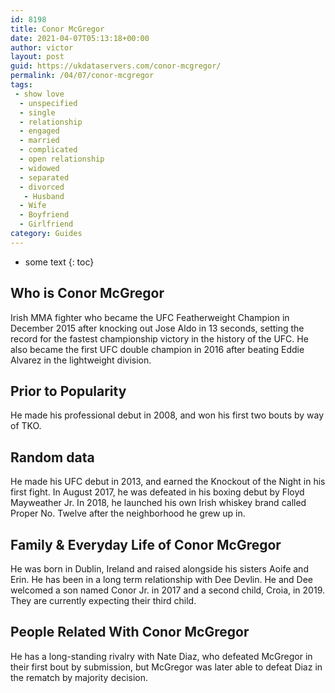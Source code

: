 ```yaml
---
id: 8198
title: Conor McGregor
date: 2021-04-07T05:13:18+00:00
author: victor
layout: post
guid: https://ukdataservers.com/conor-mcgregor/
permalink: /04/07/conor-mcgregor
tags:
 - show love
  - unspecified
  - single
  - relationship
  - engaged
  - married
  - complicated
  - open relationship
  - widowed
  - separated
  - divorced
   - Husband
  - Wife
  - Boyfriend
  - Girlfriend
category: Guides
---
```


* some text
{: toc}


## Who is Conor McGregor



Irish MMA fighter who became the UFC Featherweight Champion in December 2015 after knocking out Jose Aldo in 13 seconds, setting the record for the fastest championship victory in the history of the UFC. He also became the first UFC double champion in 2016 after beating Eddie Alvarez in the lightweight division. 

                
                
                
## Prior to Popularity



He made his professional debut in 2008, and won his first two bouts by way of TKO.

                
                
                
## Random data



He made his UFC debut in 2013, and earned the Knockout of the Night in his first fight. In August 2017, he was defeated in his boxing debut by Floyd Mayweather Jr. In 2018, he launched his own Irish whiskey brand called Proper No. Twelve after the neighborhood he grew up in. 

                
                
                
## Family & Everyday Life of Conor McGregor



He was born in Dublin, Ireland and raised alongside his sisters Aoife and Erin. He has been in a long term relationship with Dee Devlin. He and Dee welcomed a son named Conor Jr. in 2017 and a second child, Croia, in 2019. They are currently expecting their third child. 

                
                
                
## People Related With Conor McGregor



He has a long-standing rivalry with Nate Diaz, who defeated McGregor in their first bout by submission, but McGregor was later able to defeat Diaz in the rematch by majority decision.

                
              
            
          
          
          